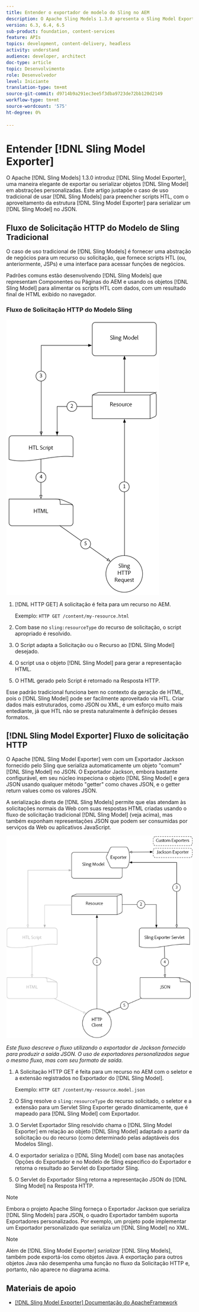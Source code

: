 ```yaml
---
title: Entender o exportador de modelo do Sling no AEM
description: O Apache Sling Models 1.3.0 apresenta o Sling Model Exporter, uma maneira elegante de exportar ou serializar objetos do Sling Model em abstrações personalizadas. Este artigo justapõe o caso de uso tradicional de usar Modelos do Sling para preencher scripts HTL, com o aproveitamento da estrutura do Exportador do Modelo do Sling para serializar um Modelo do Sling em JSON.
version: 6.3, 6.4, 6.5
sub-product: foundation, content-services
feature: APIs
topics: development, content-delivery, headless
activity: understand
audience: developer, architect
doc-type: article
topic: Desenvolvimento
role: Desenvolvedor
level: Iniciante
translation-type: tm+mt
source-git-commit: d9714b9a291ec3ee5f3dba9723de72bb120d2149
workflow-type: tm+mt
source-wordcount: '575'
ht-degree: 0%

---
```



# Entender [!DNL Sling Model Exporter]

O Apache [!DNL Sling Models] 1.3.0 introduz [!DNL Sling Model Exporter], uma maneira elegante de exportar ou serializar objetos [!DNL Sling Model] em abstrações personalizadas. Este artigo justapõe o caso de uso tradicional de usar [!DNL Sling Models] para preencher scripts HTL, com o aproveitamento da estrutura [!DNL Sling Model Exporter] para serializar um [!DNL Sling Model] no JSON.

## Fluxo de Solicitação HTTP do Modelo de Sling Tradicional

O caso de uso tradicional de [!DNL Sling Models] é fornecer uma abstração de negócios para um recurso ou solicitação, que fornece scripts HTL (ou, anteriormente, JSPs) e uma interface para acessar funções de negócios.

Padrões comuns estão desenvolvendo [!DNL Sling Models] que representam Componentes ou Páginas do AEM e usando os objetos [!DNL Sling Model] para alimentar os scripts HTL com dados, com um resultado final de HTML exibido no navegador.

### Fluxo de Solicitação HTTP do Modelo Sling

![Fluxo de solicitação do modelo Sling](./assets/understand-sling-model-exporter/sling-model-request-flow.png)

1. [!DNL HTTP GET] A solicitação é feita para um recurso no AEM.

   Exemplo: `HTTP GET /content/my-resource.html`

1. Com base no `sling:resourceType` do recurso de solicitação, o script apropriado é resolvido.

1. O Script adapta a Solicitação ou o Recurso ao [!DNL Sling Model] desejado.

1. O script usa o objeto [!DNL Sling Model] para gerar a representação HTML.

1. O HTML gerado pelo Script é retornado na Resposta HTTP.

Esse padrão tradicional funciona bem no contexto da geração de HTML, pois o [!DNL Sling Model] pode ser facilmente aproveitado via HTL. Criar dados mais estruturados, como JSON ou XML, é um esforço muito mais entediante, já que HTL não se presta naturalmente à definição desses formatos.

## [!DNL Sling Model Exporter] Fluxo de solicitação HTTP

O Apache [!DNL Sling Model Exporter] vem com um Exportador Jackson fornecido pelo Sling que serializa automaticamente um objeto &quot;comum&quot; [!DNL Sling Model] no JSON. O Exportador Jackson, embora bastante configurável, em seu núcleo inspeciona o objeto [!DNL Sling Model] e gera JSON usando qualquer método &quot;getter&quot; como chaves JSON, e o getter return values como os valores JSON.

A serialização direta de [!DNL Sling Models] permite que elas atendam às solicitações normais da Web com suas respostas HTML criadas usando o fluxo de solicitação tradicional [!DNL Sling Model] (veja acima), mas também exponham representações JSON que podem ser consumidas por serviços da Web ou aplicativos JavaScript.

![Fluxo de Solicitação HTTP do Exportador do Modelo Sling](./assets/understand-sling-model-exporter/sling-model-exporter-request-flow.png)

*Este fluxo descreve o fluxo utilizando o exportador de Jackson fornecido para produzir a saída JSON. O uso de exportadores personalizados segue o mesmo fluxo, mas com seu formato de saída.*

1. A Solicitação HTTP GET é feita para um recurso no AEM com o seletor e a extensão registrados no Exportador do [!DNL Sling Model].

   Exemplo: `HTTP GET /content/my-resource.model.json`

1. O Sling resolve o `sling:resourceType` do recurso solicitado, o seletor e a extensão para um Servlet Sling Exporter gerado dinamicamente, que é mapeado para [!DNL Sling Model] com Exportador.
1. O Servlet Exportador Sling resolvido chama o [!DNL Sling Model Exporter] em relação ao objeto [!DNL Sling Model] adaptado a partir da solicitação ou do recurso (como determinado pelas adaptáveis dos Modelos Sling).
1. O exportador serializa o [!DNL Sling Model] com base nas anotações Opções do Exportador e no Modelo de Sling específico do Exportador e retorna o resultado ao Servlet do Exportador Sling.
1. O Servlet do Exportador Sling retorna a representação JSON do [!DNL Sling Model] na Resposta HTTP.

>[!NOTE]
>
>Embora o projeto Apache Sling forneça o Exportador Jackson que serializa [!DNL Sling Models] para JSON, o quadro Exportador também suporta Exportadores personalizados. Por exemplo, um projeto pode implementar um Exportador personalizado que serializa um [!DNL Sling Model] no XML.

>[!NOTE]
>
>Além de [!DNL Sling Model Exporter] *serializar* [!DNL Sling Models], também pode exportá-los como objetos Java. A exportação para outros objetos Java não desempenha uma função no fluxo da Solicitação HTTP e, portanto, não aparece no diagrama acima.

## Materiais de apoio

* [ [!DNL Sling Model Exporter] Documentação do ApacheFramework](https://sling.apache.org/documentation/bundles/models.html#exporter-framework-since-130)
